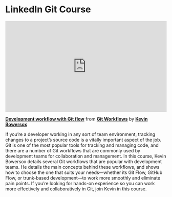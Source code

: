 <H1>LinkedIn Git Course</H1>

<div style="position:relative;height:0;padding-bottom:56.25%"><iframe width="640" height="360" src="https://www.linkedin.com/learning/embed/git-workflows/development-workflow-with-git-flow?autoplay=false&claim=AQFE-GKnVPWaPQAAAZHX99M3Ni4o8su4dzlae23bVcgZkPtG1sOznEOulLpveiwfJF0xaB93sH9dyZT7tj_ZNy8tAhYW6k7E0MQ8x2tE78C7x3D0Ha0HtJmgT3q2DIHzzO0cv5kt3fA_8bo5aNHuGqXJdfTt3nm1WT8kDD4gyakyH4K98kP7tac1hhRL4sDpBHBSkYAu7i8oXO01jXTuLb1U5uIWUSudNiOs_lE79nRESQwba7A0lxR9XeTaKoEmH14-AD3E5iNK-chcxR0pnOA6BbrN7guV7RNSR0_-zx4YNINpyKvtA-aB5sxsov-DfSs5Z7hLjYzymoxb8DHwuRtcy_S7TecCYTI0J_RfsBf_wYiRgoV_uqM1_UQ06fyvghHw4VdqAmHcsNVXd3SB0WrQ2pL_utx00BU_40GqjLY8y2go0f1T2lDz1LWIBpotJxtXBvOIrjSuKjtfvcosuLu4dGIkJsKbhbjWht2brHJn20hUZYcMJiEmjbps8HUfLewfPAsjUlAfzTemDev33dghKCXsUdSiEM3fc7mC2tOyRbe7AzLAk8TngVsaJwzWhHtNLko9UYhiMFKikAjev5HxSUPCppAvWzKllSLztsyzXk-IeXBoG30Nv505YVNyZ0zg-FRBFjEBO5ZnYiFsKDIKjdekfRQrBMQQZdAuQ2SqR6tDGWFMeZjPHlG-LoeCk320S95OgGiRHreTLtYuUKBxKZQcrFcsxsHS7SvCmaTfV-gx3i_hGLDLDgiAYMqzwWP27fwDP6MUM6sz3-nJsYLEnefGnfIY7VMKLUYP1N6hu3eQx0YWIopErpXw7i1rL9U7uAWYcRC4IXBUV6sgG6-TjkKhI5xizUzmIO9avrVrv1j-ajiB21RR_XPI7Hlff8MsK40sNwjppv5wXymJdXhSI1mDwsysHAZJ3Q88jXgGKVuMvb4YsQf6e8axLJJrTD1gR5pVDD3xbZUFdT9z4xSxjnQtrX4xIn1gm2iZmCJw9jgHkN-iPudWAzqP_XEewInIWJkGQgZBt0udQ_SGus4JxZgx1WC9Q6VVEeo3CllVlJ_e4OcJ8R_MsM3RvaEpE8Th5G90OkuYlUrncC13bY6GiGlbdhOtVeD3NtjYNHqimW7Hjn17esznooakmDCj9wPcNWWt7Ab-ToIRXTPIsGlJJyVc3_OcSXrdNh_tiuvX75z6Q7GZh2KE-Q" mozallowfullscreen="true" webkitallowfullscreen="true" allowfullscreen="true" frameborder="0" style="position:absolute;width:100%;height:100%;left:0"></iframe></div><p><strong><a href="https://www.linkedin.com/learning/git-workflows/development-workflow-with-git-flow?trk=embed_lil">Development workflow with Git flow</a></strong> from <strong><a href="https://www.linkedin.com/learning/git-workflows?trk=embed_lil">Git Workflows</a></strong> by <strong><a href="https://www.linkedin.com/learning/instructors/kevin-bowersox?trk=embed_lil">Kevin Bowersox</a></strong></p>

If you’re a developer working in any sort of team environment, tracking changes to a project’s source code is a vitally important aspect of the job. Git is one of the most popular tools for tracking and managing code, and there are a number of Git workflows that are commonly used by development teams for collaboration and management. In this course, Kevin Bowersox details several Git workflows that are popular with development teams. He details the main concepts behind these workflows, and shows how to choose the one that suits your needs—whether its Git Flow, GitHub Flow, or trunk-based development—to work more smoothly and eliminate pain points. If you’re looking for hands-on experience so you can work more effectively and collaboratively in Git, join Kevin in this course.
